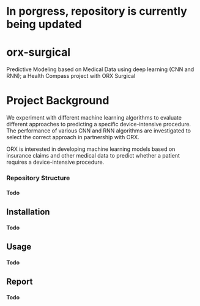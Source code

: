 # In porgress, repository is currently being updated

# orx-surgical
Predictive Modeling based on Medical Data using deep learning (CNN and RNN); a Health Compass project with ORX Surgical

# Project Background
We experiment with different machine learning algorithms to evaluate different approaches to predicting a specific device-intensive procedure. The performance of various CNN and RNN algorithms are investigated to select the correct approach in partnership with ORX.

ORX is interested in developing machine learning models based on insurance claims and other medical data to predict whether a patient requires a device-intensive procedure.

### Repository Structure

#### Todo


## Installation

#### Todo

## Usage

#### Todo

## Report

#### Todo
